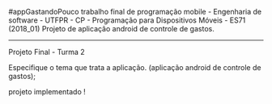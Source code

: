 #appGastandoPouco
trabalho final de  programação mobile - Engenharia de software - UTFPR - CP - Programação para Dispositivos Móveis - ES71 (2018_01) Projeto de aplicação android de controle de gastos.


-------------------------------------------------------------------------------------------------------------------------------------
Projeto Final - Turma 2


Especifique o tema que trata a aplicação. (aplicação android de controle de gastos);

projeto implementado ! 


